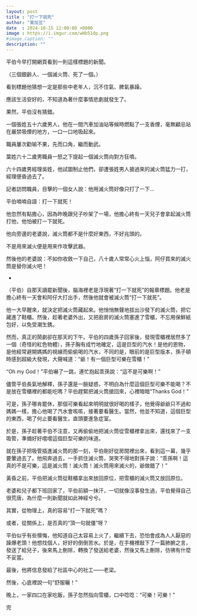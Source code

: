 ```yaml
---
layout: post
title : "打一下就死"
author: "東加豆"
date  : 2024-10-15 12:00:00 +0800
image : https://i.imgur.com/wHb51dp.png
#image_caption: ""
description: ""
---
```


平伯今早打開網頁看到一則這樣標題的新聞。

（三個銀齡人、一個滅火筒、死了一個。）

<!--more-->

看到標題他猜想一定是那些中老年人，沉不住氣、脾氣暴躁。

應該生活安好的，不知道為著什麼事情悲劇就發生了。

果然，平伯沒有猜錯。

一個張姓五十六歲男人，他在一間汽車加油站等候時燃點了一支香煙，毫無顧忌站在嚴禁吸煙的地方，一口一口地吸起來。

職員屢次勸喻不果，先而口角，繼而動武。

葉姓六十二歲男職員一怒之下提起一個滅火筒向對方狂噴。

六十四歲男經理吳姓，他試圖制止他們，卻遭張姓男人搶過來的滅火筒猛力一打，經理便昏過去了。

記者訪問職員，目擊的一個女人說：他用滅火筒好像只打了一下...

平伯喃喃自語：打一下就死！

他忽然有點擔心，因為昨晚跟兒子吵架了一場，他擔心終有一天兒子會拿起滅火筒打他，他怕被打一下就死。

他向旁邊的老婆說，滅火筒都不是什麼好東西，不好兆頭的。

不是用來滅火便是用來作攻擊武器。

然後他的老婆說：不如你收斂一下自己，八十歲人常常心火上惱，阿仔買來的滅火筒是替你滅火吧！

-

（平伯）自那天讀罷新聞後，腦海裡老是浮現著“打一下就死”的報章標題。他老是擔心終有一天會和阿仔大打出手，然後他就會被滅火筒“打一下就死”。

他一大早醒來，就決定把滅火筒藏起來。他悄悄無聲地拔出沙發下的滅火筒，把它藏進了鞋櫃。然後，趁著老婆外出，又把廚房的滅火筒塞進了雪櫃，不忘用保鮮紙包好，以免受潮生銹。

然而，真正的鬧劇卻在那天的下午。平伯的四歲孫子回家後，發現雪櫃裡居然多了一個（奇怪的紅色物體），孫子胸有成竹地確定，這是巨型的汽水！是他的恩物，是他經常避開媽媽的視線而偷偷喝的汽水，不同的是，眼前的是巨型版本，孫子頓時感到超級大發現，大聲喊道：“爺！有一個巨型可樂在雪櫃！”

“Oh my God！”平伯嚇了一跳，連忙抱起乖孫說：“這不是可樂啊！”

儘管平伯長氣地解釋，孫子還是一臉疑惑，不明白為什麼這個巨型可樂不能喝？不是放在雪櫃裡的都能吃嗎？平伯趕緊把滅火筒搶回來，心裡暗暗“Thanks God！”

可是，孫子哪肯罷休，那個可樂看起來明明就很好喝的樣子，他覺得爺爺只不過和媽媽一樣，擔心他喝了汽水會咳咳，接著要看醫生。當然，他並不知道，這個巨型的東西，喝了何止要看醫生，直頭要進急症室。

於是，孫子趁著平伯不注意，又再偷偷地把滅火筒從雪櫃裡拿出來，還找來了一支吸管，準備好好嚐嚐這個巨型可樂的味道。

就在孫子把吸管插進滅火筒的那一刻，平伯剛好從房間裡出來，看到這一幕，幾乎要暈過去了。他飛奔過去，一手抓住滅火筒，哭笑不得地對孫子說：“乖孫啊！這真的不是可樂，這是滅火筒！滅火筒！滅火筒用來滅火的，爺做錯了！”

黃昏之前，平伯把滅火筒從鞋櫃拿出來放回原位，把雪櫃的滅火筒又放回原位。

老婆和兒子都下班回家了，平伯前額一抹汗，一切就像沒事發生過，平伯覺得自己很荒唐，為什麼一則新聞就如此神經兮兮。

其實，從物理上，真的容易“打一下就死”嗎？

或者，從關係上，是否真的“頂一句就僵”呀？

平伯似乎有些懊悔，他知道自己太容易上火了，繼續下去，恐怕會成為人人厭惡的躁爆老頭！他想找個人，好好的倒倒苦水。於是，在手機裡敲下了一篇肺腑之言，發送了給兒子，後來馬上刪除，轉換了發送給老婆，然後又馬上刪除，彷彿有什麼不妥當。

最後，他將信息發給了社區中心的社工——老梁。

然後，心底裡說一句“舒服曬！”

晚上，一家四口在家吃飯，孫子忽然指向雪櫃，口中唸唸：“可樂！可樂！”

完

<!--END-->
